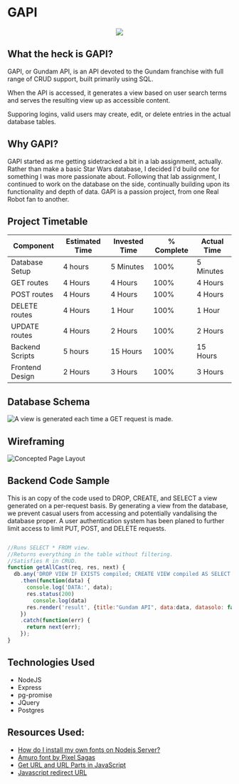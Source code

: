 # GAPI

<div style="text-align:center"><img src ="https://git.generalassemb.ly/herrerasean3/GAPI/blob/master/images/zeon_logo_transparent.png" /></div>

## What the heck is GAPI?

GAPI, or Gundam API, is an API devoted to the Gundam franchise with full range of CRUD support, built primarily using SQL.

When the API is accessed, it generates a view based on user search terms and serves the resulting view up as accessible content.

Supporing logins, valid users may create, edit, or delete entries in the actual database tables.

## Why GAPI?

GAPI started as me getting sidetracked a bit in a lab assignment, actually. Rather than make a basic Star Wars database, I decided I'd build one for something I was more passionate about. Following that lab assignment, I continued to work on the database on the side, continually building upon its functionality and depth of data. GAPI is a passion project, from one Real Robot fan to another.

## Project Timetable

Component | Estimated Time | Invested Time | % Complete | Actual Time 
--- | --- |--- |--- |---
Database Setup | 4 hours | 5 Minutes | 100% | 5 Minutes 
GET routes | 4 Hours | 4 Hours | 100% | 4 Hours
POST routes | 4 Hours | 4 Hours | 100% | 4 Hours
DELETE routes | 4 Hours | 1 Hour | 100% | 1 Hour
UPDATE routes | 4 Hours | 2 Hours | 100% | 2 Hours
Backend Scripts | 5 hours | 15 Hours | 100% | 15 Hours
Frontend Design | 2 Hours | 3 Hours | 100% | 3 Hours

## Database Schema

![A view is generated each time a GET request is made.](https://git.generalassemb.ly/herrerasean3/GAPI/blob/master/images/20170508_090808.jpg)

## Wireframing

![Concepted Page Layout](https://git.generalassemb.ly/herrerasean3/GAPI/blob/master/images/20170508_084406.jpg)

## Backend Code Sample

This is an copy of the code used to DROP, CREATE, and SELECT a view generated on a per-request basis. By generating a view from the database, we prevent casual users from accessing and potentially vandalising the database proper. A user authentication system has been planed to further limit access to limit PUT, POST, and DELETE requests.

```javascript

//Runs SELECT * FROM view.
//Returns everything in the table without filtering.
//Satisfies R in CRUD.
function getAllCast(req, res, next) {
  db.any('DROP VIEW IF EXISTS compiled; CREATE VIEW compiled AS SELECT * FROM castmember, factionList, seriesEra, serieslist, mobileweapon, manufacturer, voiceactor WHERE (factionList.faction_id = castmember.faction) AND (mobileweapon.mobileweapon_id = castmember.mobile_weapon) AND (manufacturer.manufacturer_id = mobileweapon.manufacturer) AND (voiceactor.voice_id = castmember.voice_actor) AND (serieslist.series_id = castmember.appears_in) AND (seriesEra.era_id = serieslist.series_era) ORDER BY cast_id ASC; select cast_name, faction_name, model, english_voice, japanese_voice, era_name from compiled')
    .then(function(data) {
      console.log('DATA:', data);
      res.status(200)
        console.log(data)
      res.render('result', {title:"Gundam API", data:data, datasolo: false});
    })
    .catch(function(err) {
      return next(err);
    });
}

```

## Technologies Used

* NodeJS
* Express
* pg-promise
* JQuery
* Postgres

## Resources Used:

* [How do I install my own fonts on Nodejs Server?](http://stackoverflow.com/questions/18369600/how-do-i-install-my-own-fonts-on-nodejs-server)
* [Amuro font by Pixel Sagas](http://www.fontspace.com/pixel-sagas/amuro)
* [Get URL and URL Parts in JavaScript](https://css-tricks.com/snippets/javascript/get-url-and-url-parts-in-javascript/)
* [Javascript redirect URL](http://www.rapidtables.com/web/dev/javascript-redirect.htm)
